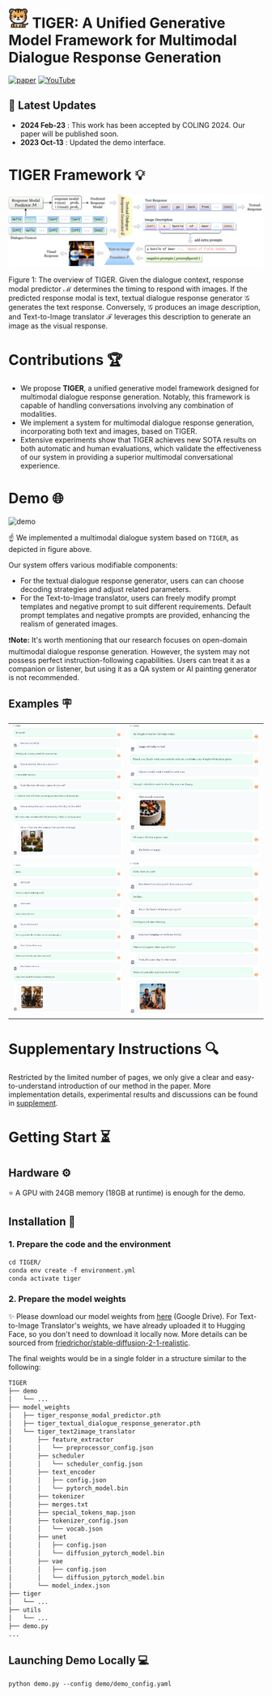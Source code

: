 # <img src="figs/tiger_logo.png" height="40px"> TIGER: A Unified Generative Model Framework for Multimodal Dialogue Response Generation

[![paper](https://img.shields.io/badge/Paper-<COLOR>.svg)]() [![YouTube](https://badges.aleen42.com/src/youtube.svg)](https://youtu.be/Kd0CMwDs8Rk)

## :loudspeaker: Latest Updates

- **2024 Feb-23** : This work has been accepted by COLING 2024. Our paper will be published soon.
- **2023 Oct-13** : Updated the demo interface.


# TIGER Framework :bulb:

![model](figs/TIGER.png)

Figure 1: The overview of TIGER. Given the dialogue context, response modal predictor $\mathcal{M}$ determines the timing to respond with images. If the predicted response modal is text, textual dialogue response generator $\mathcal{G}$ generates the text response. Conversely, $\mathcal{G}$ produces an image description, and Text-to-Image translator $\mathcal{F}$ leverages this description to generate an image as the visual response.

# Contributions :trophy:

- We propose **TIGER**, a unified generative model framework designed for multimodal dialogue response generation. Notably, this framework is capable of handling conversations involving any combination of modalities.
- We implement a system for multimodal dialogue response generation, incorporating both text and images, based on TIGER.
- Extensive experiments show that TIGER achieves new SOTA results on both automatic and human evaluations, which validate the effectiveness of our system in providing a superior multimodal conversational experience.

# Demo :globe_with_meridians:

![demo](figs/screenshot/demo_system.png)

&#9757; We implemented a multimodal dialogue system based on ```TIGER```, as depicted in figure above.    

Our system offers various modifiable components:  
- For the textual dialogue response generator, users can can choose decoding strategies and adjust related parameters.  
- For the Text-to-Image translator, users can freely modify prompt templates and negative prompt to suit different requirements. Default prompt templates and negative prompts are provided, enhancing the realism of generated images.

&#10071;**Note:** It's worth mentioning that our research focuses on open-domain multimodal dialogue response generation. However, the system may not possess perfect instruction-following capabilities. Users can treat it as a companion or listener, but using it as a QA system or AI painting generator is not recommended.

## Examples :placard:

|   |   |
:-------------------------:|:-------------------------:
![conv1](figs/screenshot/conversation1.png) | ![conv2](figs/screenshot/conversation2.png)
![conv3](figs/screenshot/conversation3.png) | ![conv4](figs/screenshot/conversation4.png)

# Supplementary Instructions :mag:

Restricted by the limited number of pages, we only give a clear and easy-to-understand introduction of our method in the paper. More implementation details, experimental results and discussions can be found in [supplement](supplement.md).

# Getting Start :hourglass_flowing_sand:

## Hardware :gear:

&#11088; A GPU with 24GB memory (18GB at runtime) is enough for the demo.  

## Installation :wrench:

### 1. Prepare the code and the environment
```
cd TIGER/
conda env create -f environment.yml
conda activate tiger
```

### 2. Prepare the model weights

&#10024; Please download our model weights from [here](https://drive.google.com/drive/folders/1ulc4X0yzJHQNFZJ2nyH5H9ZatZPkzZTC?usp=sharing) (Google Drive). For Text-to-Image Translator's weights, we have already uploaded it to Hugging Face, so you don't need to download it locally now. More details can be sourced from [friedrichor/stable-diffusion-2-1-realistic](https://huggingface.co/friedrichor/stable-diffusion-2-1-realistic).

The final weights would be in a single folder in a structure similar to the following:

```
TIGER
├── demo
│   └── ...
├── model_weights
│   ├── tiger_response_modal_predictor.pth
│   ├── tiger_textual_dialogue_response_generator.pth
│   └── tiger_text2image_translator
│       ├── feature_extractor
│       │   └── preprocessor_config.json
│       ├── scheduler
│       │   └── scheduler_config.json
│       ├── text_encoder
│       │   ├── config.json
│       │   └── pytorch_model.bin
│       ├── tokenizer
│       ├── merges.txt
│       ├── special_tokens_map.json
│       ├── tokenizer_config.json
│       │   └── vocab.json
│       ├── unet
│       │   ├── config.json
│       │   └── diffusion_pytorch_model.bin
│       ├── vae
│       │   ├── config.json
│       │   └── diffusion_pytorch_model.bin
│       └── model_index.json
├── tiger
│   └── ...
├── utils
│   └── ...
├── demo.py
...
```

## Launching Demo Locally :computer:

```
python demo.py --config demo/demo_config.yaml
```

